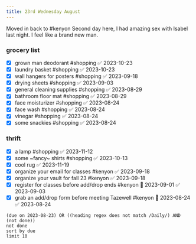 ```yaml
---
title: 23rd Wednesday August
---
```

Moved in back to #kenyon 
Second day here, I had amazing sex with Isabel last night. I feel like a brand new man.
### grocery list 
- [x] grown man deodorant #shopping ✅ 2023-10-23
- [x] laundry basket #shopping ✅ 2023-10-23
- [x] wall hangers for posters #shopping ✅ 2023-09-18
- [x] drying sheets #shopping ✅ 2023-09-03
- [x] general cleaning supplies #shopping ✅ 2023-08-29
- [x] bathroom floor mat #shopping ✅ 2023-08-29
- [x] face moisturizer #shopping ✅ 2023-08-24
- [x] face wash #shopping ✅ 2023-08-24
- [x] vinegar #shopping ✅ 2023-08-24
- [x] some snackies #shopping ✅ 2023-08-24
### thrift
- [x] a lamp #shopping ✅ 2023-11-12
- [x] some ~fancy~ shirts #shopping ✅ 2023-10-13
- [x] cool rug ✅ 2023-11-19
- [x] organize your email for classes #kenyon ✅ 2023-09-18
- [x] organize your vault for fall 23 #kenyon ✅ 2023-09-18
- [x] register for classes before add/drop ends #kenyon 📅 2023-09-01 ✅ 2023-09-03
- [x] grab an add/drop form before meeting Tazewell #kenyon 📅 2023-08-24 ✅ 2023-08-24
```tasks
(due on 2023-08-23) OR ((heading regex does not match /Daily/) AND (not done))
not done 
sort by due
limit 10
```